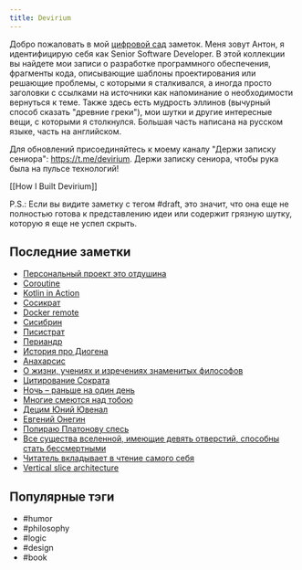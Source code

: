 ```yaml
---
title: Devirium
---
```


Добро пожаловать в мой [цифровой сад](https://maggieappleton.com/garden-history) заметок. Меня зовут Антон, я идентифицирую себя как Senior Software Developer. В этой коллекции вы найдете мои записи о разработке программного обеспечения, фрагменты кода, описывающие шаблоны проектирования или решающие проблемы, с которыми я сталкивался, а иногда просто заголовки с ссылками на источники как напоминание о необходимости вернуться к теме. Также здесь есть мудрость эллинов (вычурный способ сказать "древние греки"), мои шутки и другие интересные вещи, с которыми я столкнулся. Большая часть написана на русском языке, часть на английском.

Для обновлений присоединяйтесь к моему каналу "Держи записку сениора": https://t.me/devirium. Держи записку сениора, чтобы рука была на пульсе технологий!

[[How I Built Devirium]]

P.S.: Если вы видите заметку с тегом #draft, это значит, что она еще не полностью готова к представлению идеи или содержит грязную шутку, которую я еще не успел скрыть.

## Последние заметки
- [Персональный проект это отдушина](2024-12/Персональный-проект-это-отдушина.md)
- [Coroutine](2024-12/Coroutine.md)
- [Kotlin in Action](2024-12/Kotlin-in-Action.md)
- [Сосикрат](2024/2024-11/Сосикрат.md)
- [Docker remote](2024/2024-11/Docker-remote.md)
- [Сисибрин](2024/2024-11/Сисибрин.md)
- [Писистрат](2024/2024-11/Писистрат.md)
- [Периандр](2024/2024-11/Периандр.md)
- [История про Диогена](2024/2024-11/История-про-Диогена.md)
- [Анахарсис](2024/2024-11/Анахарсис.md)
- [О жизни, учениях и изречениях знаменитых философов](2024/2024-11/О-жизни,-учениях-и-изречениях-знаменитых-философов.md)
- [Цитирование Сократа](2024/2024-11/Цитирование-Сократа.md)
- [Ночь – раньше на один день](draft/Ночь-–-раньше-на-один-день.md)
- [Многие смеются над тобою](2024/2024-11/Многие-смеются-над-тобою.md)
- [Децим Юний Ювенал](2024/2024-11/Децим-Юний-Ювенал.md)
- [Евгений Онегин](2024/2024-11/Евгений-Онегин.md)
- [Попираю Платонову спесь](2024/2024-11/Попираю-Платонову-спесь.md)
- [Все существа вселенной, имеющие девять отверстий, способны стать бессмертными](2024/2024-11/Все-существа-вселенной,-имеющие-девять-отверстий,-способны-стать-бессмертными.md)
- [Читатель вкладывает в чтение самого себя](2024/2024-11/Читатель-вкладывает-в-чтение-самого-себя.md)
- [Vertical slice architecture](2024/2024-11/Vertical-slice-architecture.md)


## Популярные тэги
- #humor
- #philosophy
- #logic
- #design
- #book
